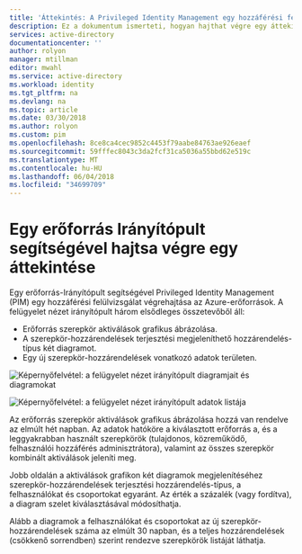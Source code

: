 ```yaml
---
title: 'Áttekintés: A Privileged Identity Management egy hozzáférési felülvizsgálat végrehajtása az Azure-erőforrások |} Microsoft Docs'
description: Ez a dokumentum ismerteti, hogyan hajthat végre egy áttekintése a PIM, az Azure-erőforrások.
services: active-directory
documentationcenter: ''
author: rolyon
manager: mtillman
editor: mwahl
ms.service: active-directory
ms.workload: identity
ms.tgt_pltfrm: na
ms.devlang: na
ms.topic: article
ms.date: 03/30/2018
ms.author: rolyon
ms.custom: pim
ms.openlocfilehash: 8ce8ca4cec9852c4453f79aabe84763ae926eaef
ms.sourcegitcommit: 59fffec8043c3da2fcf31ca5036a55bbd62e519c
ms.translationtype: MT
ms.contentlocale: hu-HU
ms.lasthandoff: 06/04/2018
ms.locfileid: "34699709"
---
```

# <a name="use-a-resource-dashboard-to-perform-an-access-review"></a>Egy erőforrás Irányítópult segítségével hajtsa végre egy áttekintése

Egy erőforrás-Irányítópult segítségével Privileged Identity Management (PIM) egy hozzáférési felülvizsgálat végrehajtása az Azure-erőforrások. A felügyelet nézet irányítópult három elsődleges összetevőből áll:

- Erőforrás szerepkör aktiválások grafikus ábrázolása.
- A szerepkör-hozzárendelések terjesztési megjeleníthető hozzárendelés-típus két diagramot.
- Egy új szerepkör-hozzárendelések vonatkozó adatok területen.

![Képernyőfelvétel: a felügyelet nézet irányítópult diagramjait és diagramokat](media/azure-pim-resource-rbac/rbac-overview-top.png)

![Képernyőfelvétel: a felügyelet nézet irányítópult adatok listája](media/azure-pim-resource-rbac/role-settings.png)

Az erőforrás szerepkör aktiválások grafikus ábrázolása hozzá van rendelve az elmúlt hét napban. Az adatok hatóköre a kiválasztott erőforrás a, és a leggyakrabban használt szerepkörök (tulajdonos, közreműködő, felhasználói hozzáférés adminisztrátora), valamint az összes szerepkör kombinált aktiválások jeleníti meg.

Jobb oldalán a aktiválások grafikon két diagramok megjelenítéséhez szerepkör-hozzárendelések terjesztési hozzárendelés-típus, a felhasználókat és csoportokat egyaránt. Az érték a százalék (vagy fordítva), a diagram szelet kiválasztásával módosíthatja.

Alább a diagramok a felhasználókat és csoportokat az új szerepkör-hozzárendelések száma az elmúlt 30 napban, és a teljes hozzárendelések (csökkenő sorrendben) szerint rendezve szerepkörök listáját láthatja.


